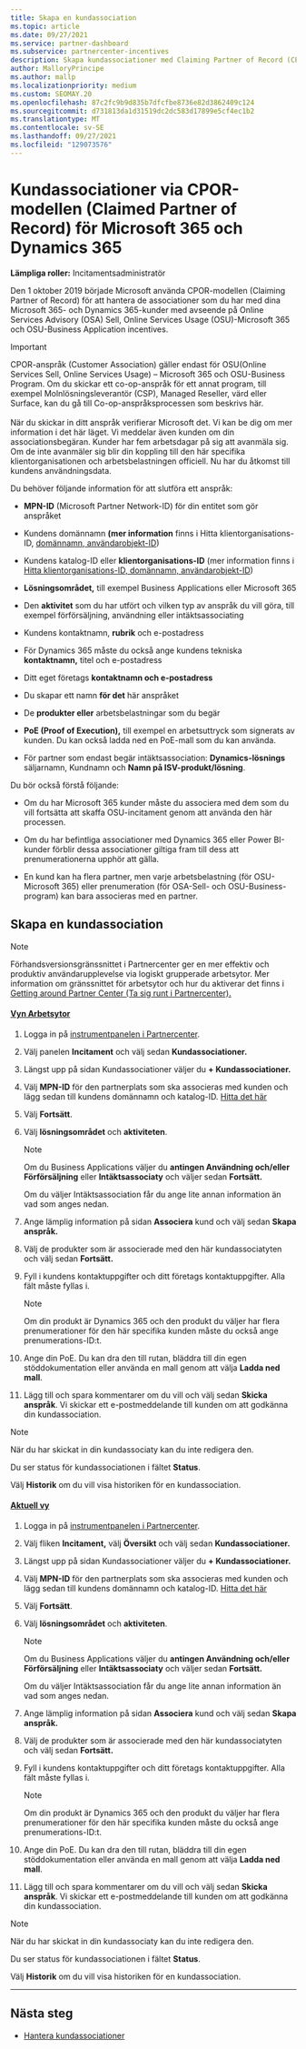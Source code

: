 ```yaml
---
title: Skapa en kundassociation
ms.topic: article
ms.date: 09/27/2021
ms.service: partner-dashboard
ms.subservice: partnercenter-incentives
description: Skapa kundassociationer med Claiming Partner of Record (CPOR). Hjälper till att hantera försäljning, användning och incitament för Microsoft 365 & Dynamics 365-kunder.
author: MalloryPrincipe
ms.author: mallp
ms.localizationpriority: medium
ms.custom: SEOMAY.20
ms.openlocfilehash: 87c2fc9b9d835b7dfcfbe8736e82d3862409c124
ms.sourcegitcommit: d731813da1d31519dc2dc583d17899e5cf4ec1b2
ms.translationtype: MT
ms.contentlocale: sv-SE
ms.lasthandoff: 09/27/2021
ms.locfileid: "129073576"
---
```

# <a name="customer-associations-via-the-claimed-partner-of-record-cpor-model-for-microsoft-365-and-dynamics-365"></a>Kundassociationer via CPOR-modellen (Claimed Partner of Record) för Microsoft 365 och Dynamics 365


**Lämpliga roller:** Incitamentsadministratör

Den 1 oktober 2019 började Microsoft använda CPOR-modellen (Claiming Partner of Record) för att hantera de associationer som du har med dina Microsoft 365- och Dynamics 365-kunder med avseende på Online Services Advisory (OSA) Sell, Online Services Usage (OSU)-Microsoft 365 och OSU-Business Application incentives.

>[!Important]
> CPOR-anspråk (Customer Association) gäller endast för OSU(Online Services Sell, Online Services Usage) – Microsoft 365 och OSU-Business Program. Om du skickar ett co-op-anspråk för ett annat program, till exempel Molnlösningsleverantör (CSP), Managed Reseller, värd eller Surface, kan du gå till Co-op-anspråksprocessen som beskrivs här. <br><br>När du skickar in ditt anspråk verifierar Microsoft det. Vi kan be dig om mer information i det här läget. Vi meddelar även kunden om din associationsbegäran. Kunder har fem arbetsdagar på sig att avanmäla sig. Om de inte avanmäler sig blir din koppling till den här specifika klientorganisationen och arbetsbelastningen officiell. Nu har du åtkomst till kundens användningsdata. 

Du behöver följande information för att slutföra ett anspråk:

- **MPN-ID** (Microsoft Partner Network-ID) för din entitet som gör anspråket

- Kundens domännamn **(mer information** finns i Hitta klientorganisations-ID, [domännamn, användarobjekt-ID](find-ids-and-domain-names.md))

- Kundens katalog-ID eller **klientorganisations-ID** (mer information finns i [Hitta klientorganisations-ID, domännamn, användarobjekt-ID](find-ids-and-domain-names.md)) 

- **Lösningsområdet,** till exempel Business Applications eller Microsoft 365

- Den **aktivitet** som du har utfört och vilken typ av anspråk du vill göra, till exempel förförsäljning, användning eller intäktsassociating

- Kundens kontaktnamn, **rubrik** och e-postadress

- För Dynamics 365 måste du också ange kundens tekniska **kontaktnamn,** titel och e-postadress

- Ditt eget företags **kontaktnamn och e-postadress**

- Du skapar ett namn **för det** här anspråket

- De **produkter eller** arbetsbelastningar som du begär

- **PoE (Proof of Execution),** till exempel en arbetsuttryck som signerats av kunden. Du kan också ladda ned en PoE-mall som du kan använda.

- För partner som endast begär intäktsassociation: **Dynamics-lösnings** säljarnamn, Kundnamn och **Namn på ISV-produkt/lösning**.  

Du bör också förstå följande:

- Om du har Microsoft 365 kunder måste du associera med dem som du vill fortsätta att skaffa OSU-incitament genom att använda den här processen.

- Om du har befintliga associationer med Dynamics 365 eller Power BI-kunder förblir dessa associationer giltiga fram till dess att prenumerationerna upphör att gälla.

- En kund kan ha flera partner, men varje arbetsbelastning (för OSU-Microsoft 365) eller prenumeration (för OSA-Sell- och OSU-Business-program) kan bara associeras med en partner.

## <a name="create-a-customer-association"></a>Skapa en kundassociation

> [!NOTE]
> Förhandsversionsgränssnittet i Partnercenter ger en mer effektiv och produktiv användarupplevelse via logiskt grupperade arbetsytor. Mer information om gränssnittet för arbetsytor och hur du aktiverar det finns i [Getting around Partner Center (Ta sig runt i Partnercenter).](get-around-partner-center.md#turn-workspaces-on-and-off)

#### <a name="workspaces-view"></a>[Vyn Arbetsytor](#tab/workspaces-view)

1. Logga in på [instrumentpanelen i Partnercenter](https://partner.microsoft.com/dashboard/).

2. Välj panelen **Incitament** och välj sedan **Kundassociationer.**

3. Längst upp på sidan Kundassociationer väljer du **+ Kundassociationer.**

4. Välj **MPN-ID** för den partnerplats som ska associeras med kunden och lägg sedan till kundens domännamn och katalog-ID. [Hitta det här](find-ids-and-domain-names.md)

5. Välj **Fortsätt**.

6. Välj **lösningsområdet** och **aktiviteten**. 

   > [!NOTE]
   > Om du Business Applications väljer du **antingen Användning och/eller Förförsäljning** eller **Intäktsassociaty** och väljer sedan **Fortsätt.**
   >
   > Om du väljer Intäktsassociation får du ange lite annan information än vad som anges nedan.

7. Ange lämplig information på sidan **Associera** kund och välj sedan **Skapa anspråk.**

8. Välj de produkter som är associerade med den här kundassociatyten och välj sedan **Fortsätt.**

9. Fyll i kundens kontaktuppgifter och ditt företags kontaktuppgifter. Alla fält måste fyllas i. 

   > [!NOTE]
   > Om din produkt är Dynamics 365 och den produkt du väljer har flera prenumerationer för den här specifika kunden måste du också ange prenumerations-ID:t.

10. Ange din PoE. Du kan dra den till rutan, bläddra till din egen stöddokumentation eller använda en mall genom att välja **Ladda ned mall**. 

11. Lägg till och spara kommentarer om du vill och välj sedan **Skicka anspråk**. Vi skickar ett e-postmeddelande till kunden om att godkänna din kundassociation.

   > [!NOTE]
   > När du har skickat in din kundassociaty kan du inte redigera den.

Du ser status för kundassociationen i fältet **Status**.

Välj **Historik** om du vill visa historiken för en kundassociation.

#### <a name="current-view"></a>[Aktuell vy](#tab/current-view)

1. Logga in på [instrumentpanelen i Partnercenter](https://partner.microsoft.com/dashboard/).

2. Välj fliken **Incitament,** välj **Översikt** och välj sedan **Kundassociationer.**

3. Längst upp på sidan Kundassociationer väljer du **+ Kundassociationer.**

4. Välj **MPN-ID** för den partnerplats som ska associeras med kunden och lägg sedan till kundens domännamn och katalog-ID. [Hitta det här](find-ids-and-domain-names.md)

5. Välj **Fortsätt**.

6. Välj **lösningsområdet** och **aktiviteten**.

   > [!NOTE]
   > Om du Business Applications väljer du **antingen Användning och/eller Förförsäljning** eller **Intäktsassociaty** och väljer sedan **Fortsätt.**
   >
   > Om du väljer Intäktsassociation får du ange lite annan information än vad som anges nedan.

7. Ange lämplig information på sidan **Associera** kund och välj sedan **Skapa anspråk.**

8. Välj de produkter som är associerade med den här kundassociatyten och välj sedan **Fortsätt.**

9. Fyll i kundens kontaktuppgifter och ditt företags kontaktuppgifter. Alla fält måste fyllas i. 

   > [!NOTE]
   > Om din produkt är Dynamics 365 och den produkt du väljer har flera prenumerationer för den här specifika kunden måste du också ange prenumerations-ID:t.

10. Ange din PoE. Du kan dra den till rutan, bläddra till din egen stöddokumentation eller använda en mall genom att välja **Ladda ned mall**. 

11. Lägg till och spara kommentarer om du vill och välj sedan **Skicka anspråk**. Vi skickar ett e-postmeddelande till kunden om att godkänna din kundassociation.

   > [!NOTE]
   > När du har skickat in din kundassociaty kan du inte redigera den.

Du ser status för kundassociationen i fältet **Status**.

Välj **Historik** om du vill visa historiken för en kundassociation.

* * *

## <a name="next-steps"></a>Nästa steg

- [Hantera kundassociationer](incentives-manage-customer-associations.md)